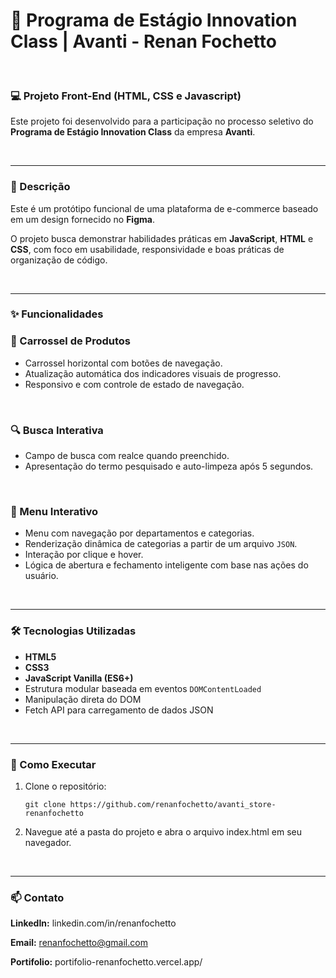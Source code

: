 # 🎯 Programa de Estágio Innovation Class | Avanti - Renan Fochetto

<br>

### 💻 Projeto Front-End (HTML, CSS e Javascript)

Este projeto foi desenvolvido para a participação no processo seletivo do **Programa de Estágio Innovation Class** da empresa **Avanti**.

<br>

---

### 📝 Descrição

Este é um protótipo funcional de uma plataforma de e-commerce baseado em um design fornecido no **Figma**. 

O projeto busca demonstrar habilidades práticas em **JavaScript**, **HTML** e **CSS**, com foco em usabilidade, responsividade e boas práticas de organização de código.

<br>

---

### ✨ Funcionalidades


### 🎠 Carrossel de Produtos
- Carrossel horizontal com botões de navegação.
- Atualização automática dos indicadores visuais de progresso.
- Responsivo e com controle de estado de navegação.

<br>

### 🔍 Busca Interativa
- Campo de busca com realce quando preenchido.
- Apresentação do termo pesquisado e auto-limpeza após 5 segundos.

<br>

### 📂 Menu Interativo
- Menu com navegação por departamentos e categorias.
- Renderização dinâmica de categorias a partir de um arquivo `JSON`.
- Interação por clique e hover.
- Lógica de abertura e fechamento inteligente com base nas ações do usuário.

<br>

---

### 🛠️ Tecnologias Utilizadas

- **HTML5**
- **CSS3**
- **JavaScript Vanilla (ES6+)**
- Estrutura modular baseada em eventos `DOMContentLoaded`
- Manipulação direta do DOM
- Fetch API para carregamento de dados JSON

<br>

---

### 🚀 Como Executar

1. Clone o repositório:
   ```
   git clone https://github.com/renanfochetto/avanti_store-renanfochetto
   ```
   
2. Navegue até a pasta do projeto e abra o arquivo index.html em seu navegador.

<br>

---

### 📫 Contato

**LinkedIn:** linkedin.com/in/renanfochetto

**Email:** renanfochetto@gmail.com

**Portifolio:** portifolio-renanfochetto.vercel.app/
